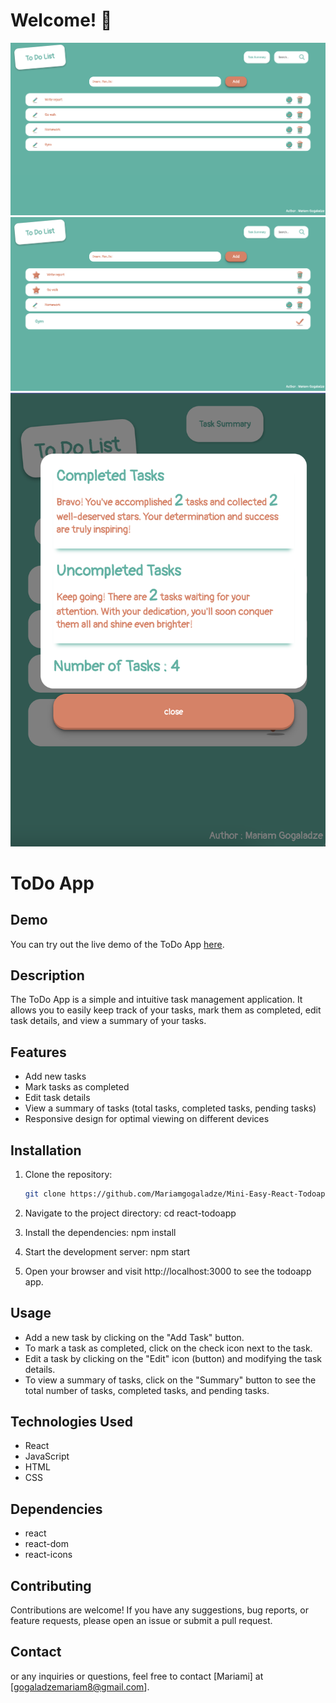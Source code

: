 
# Welcome! 👋

![App Screenshot](./screenshot.png)
![App Screen](./screenshot2.png)
![App](./screenshot3.png)

# ToDo App

 ## Demo

You can try out the live demo of the ToDo App [here](https://mini-easy-react-todoapp.netlify.app/).


## Description

The ToDo App is a simple and intuitive task management application. It allows you to easily keep track of your tasks, mark them as completed, edit task details, and view a summary of your tasks.

## Features

- Add new tasks 
- Mark tasks as completed
- Edit task details
- View a summary of tasks (total tasks, completed tasks, pending tasks)
- Responsive design for optimal viewing on different devices


## Installation


1. Clone the repository:

   ```bash
   git clone https://github.com/Mariamgogaladze/Mini-Easy-React-Todoapp

   ```

2. Navigate to the project directory:
   cd react-todoapp
3. Install the dependencies:
   npm install
4. Start the development server:
   npm start
5. Open your browser and visit http://localhost:3000 to see the todoapp app.

## Usage 
- Add a new task by clicking on the "Add Task" button.
- To mark a task as completed, click on the check icon  next to the task.
- Edit a task by clicking on the "Edit" icon (button) and modifying the task details.
- To view a summary of tasks, click on the "Summary" button to see the total number of tasks, completed tasks, and pending tasks.

## Technologies Used

- React
- JavaScript 
- HTML
- CSS

## Dependencies

- react
- react-dom
- react-icons

## Contributing

Contributions are welcome! If you have any suggestions, bug reports, or feature requests, please open an issue or submit a pull request.

## Contact

or any inquiries or questions, feel free to contact [Mariami] at [gogaladzemariam8@gmail.com].
